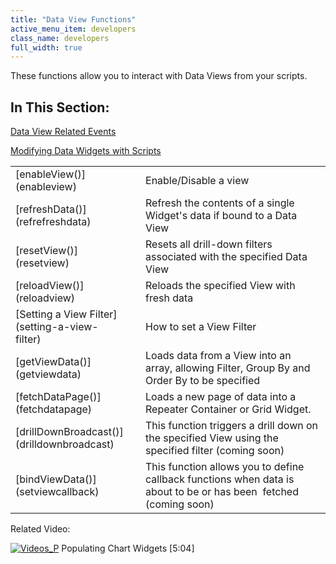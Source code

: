 ```yaml
---
title: "Data View Functions"
active_menu_item: developers
class_name: developers
full_width: true
---
```



These functions allow you to interact with Data Views from your scripts.

## In This Section:

[Data View Related Events](data-view-related-events)

[Modifying Data Widgets with Scripts](modifying-data-widgets-with-scripts/index)

<table>
<tr>
<td width="149">
[enableView()](enableview)

</td>
<td width="12">
</td>
<td width="719">
Enable/Disable a view

</td>
</tr>
<tr>
<td width="149">
[refreshData()](refrefreshdata)

</td>
<td width="12">
</td>
<td width="719">
Refresh the contents of a single Widget's data if bound to a Data View

</td>
</tr>
<tr>
<td width="149">
[resetView()](resetview)

</td>
<td width="12">
</td>
<td width="719">
Resets all drill-down filters associated with the specified Data View

</td>
</tr>
<tr>
<td width="149">
[reloadView()](reloadview)

</td>
<td width="12">
</td>
<td width="719">
Reloads the specified View with fresh data

</td>
</tr>
<tr>
<td width="149">
[Setting a View Filter](setting-a-view-filter)

</td>
<td width="12">
</td>
<td width="719">
How to set a View Filter

</td>
</tr>
<tr>
<td width="149">
[getViewData()](getviewdata)

</td>
<td width="12">
</td>
<td width="719">
Loads data from a View into an array, allowing Filter, Group By and Order By to be specified

</td>
</tr>
<tr>
<td width="149">
[fetchDataPage()](fetchdatapage)

</td>
<td width="12">
</td>
<td width="719">
Loads a new page of data into a Repeater Container or Grid Widget.

</td>
</tr>
<tr>
<td width="149">
[drillDownBroadcast()](drilldownbroadcast)

</td>
<td width="12">
</td>
<td width="719">
This function triggers a drill down on the specified View using the specified filter (coming soon)

</td>
</tr>
<tr>
<td width="149">
[bindViewData()](setviewcallback)

</td>
<td width="12">
</td>
<td width="719">
This function allows you to define callback functions when data is about to be or has been  fetched (coming soon)

</td>
</tr>
</table>

Related Video:

[![Videos\_P](/img/docs/videos_p.png)](http://www.youtube.com/v/4FXN_AsiiMs?autoplay=1&hd=1&fs=1&showsearch=0&rel=0&) Populating Chart Widgets [5:04]

